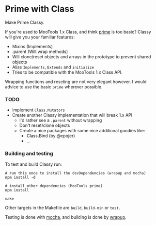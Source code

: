 Prime with Class
================

Make Prime Classy.

If you're used to MooTools 1.x Class, and think [prime](https://github.com/mootools/prime)
is too basic? Classy will give you your familiar features:

- Mixins (Implements)
- .parent (Will wrap methods)
- Will clone/reset objects and arrays in the prototype to prevent shared objects
- Alias `Implements`, `Extends` and `initialize`
- Tries to be compatible with the MooTools 1.x Class API.

Wrapping functions and reseting are not very elegant however.
I would advice to use the basic `prime` wherever possible.

### TODO

- Implement `Class.Mutators`
- Create another Classy implementation that will break 1.x API
	- I'd rather see a `.parent` without wrapping
	- Don't reset/clone objects
	- Create a nice packages with some nice additional goodies like:
		- Class.Bind (by @cpojer)
		- …

### Building and testing

To test and build Classy run:

	# run this once to install the devDependencies (wrapup and mocha)
	npm install -d

	# install other dependencies (MooTools prime)
	npm install

	make

Other targets in the Makefile are `build`, `build-min` or `test`.

Testing is done with [mocha](http://visionmedia.github.com/mocha/), and building is done by [wrapup](https://github.com/kamicane/wrapup).

